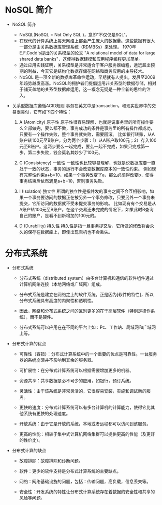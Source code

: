 <!--
 * @Author: ly
 * @Date: 2020-01-19 23:49:19
 * @LastEditTime : 2020-01-20 00:08:04
 * @LastEditors  : Please set LastEditors
 * @Description: In User Settings Edit
 * @FilePath: \beixiang\LY_Restart\monggoDB\2.md
 -->

# NoSQL 简介
  * NoSQL 简介
    - NoSQL(NoSQL = Not Only SQL )，意即"不仅仅是SQL"。
    - 在现代的计算系统上每天网络上都会产生庞大的数据量。这些数据有很大一部分是由关系数据库管理系统（RDMBSs）来处理。 1970年 E.F.Codd's提出的关系模型的论文 "A relational model of data for large shared data banks"，这使得数据建模和应用程序编程更加简单。
    - 通过应用实践证明，关系模型是非常适合于客户服务器编程，远远超出预期的利益，今天它是结构化数据存储在网络和商务应用的主导技术。
    - NoSQL 是一项全新的数据库革命性运动，早期就有人提出，发展至2009年趋势越发高涨。NoSQL的拥护者们提倡运用非关系型的数据存储，相对于铺天盖地的关系型数据库运用，这一概念无疑是一种全新的思维的注入。

  * 关系型数据库遵循ACID规则
  事务在英文中是transaction，和现实世界中的交易很类似，它有如下四个特性：

    1. A (Atomicity) 原子性
    原子性很容易理解，也就是说事务里的所有操作要么全部做完，要么都不做，事务成功的条件是事务里的所有操作都成功，只要有一个操作失败，整个事务就失败，需要回滚。
    比如银行转账，从A账户转100元至B账户，分为两个步骤：1）从A账户取100元；2）存入100元至B账户。这两步要么一起完成，要么一起不完成，如果只完成第一步，第二步失败，钱会莫名其妙少了100元。

    2. C (Consistency) 一致性
    一致性也比较容易理解，也就是说数据库要一直处于一致的状态，事务的运行不会改变数据库原本的一致性约束。
    例如现有完整性约束a+b=10，如果一个事务改变了a，那么必须得改变b，使得事务结束后依然满足a+b=10，否则事务失败。

    3. I (Isolation) 独立性
    所谓的独立性是指并发的事务之间不会互相影响，如果一个事务要访问的数据正在被另外一个事务修改，只要另外一个事务未提交，它所访问的数据就不受未提交事务的影响。
    比如现有有个交易是从A账户转100元至B账户，在这个交易还未完成的情况下，如果此时B查询自己的账户，是看不到新增加的100元的。

    4. D (Durability) 持久性
    持久性是指一旦事务提交后，它所做的修改将会永久的保存在数据库上，即使出现宕机也不会丢失。


# 分布式系统
  * 分布式系统
    - 分布式系统（distributed system）由多台计算机和通信的软件组件通过计算机网络连接（本地网络或广域网）组成。

    - 分布式系统是建立在网络之上的软件系统。正是因为[软件的特性]，所以分布式系统具有高度的内聚性和透明性。

    - 因此，网络和分布式系统之间的区别更多的在于高层软件（特别是操作系统），而不是硬件。

    - 分布式系统可以应用在在不同的平台上如：Pc、工作站、局域网和广域网上等。


  * 分布式计算的优点
    - 可靠性（容错）：分布式计算系统中的一个重要的优点是可靠性。一台服务器的系统崩溃并不影响到其余的服务器。

    - 可扩展性：在分布式计算系统可以根据需要增加更多的机器。

    - 资源共享：共享数据是必不可少的应用，如银行，预订系统。

    - 灵活性：由于该系统是非常灵活的，它很容易安装，实施和调试新的服务。

    - 更快的速度：分布式计算系统可以有多台计算机的计算能力，使得它比其他系统有更快的处理速度。

    - 开放系统：由于它是开放的系统，本地或者远程都可以访问到该服务。

    - 更高的性能：相较于集中式计算机网络集群可以提供更高的性能（及更好的性价比）。


  * 分布式计算的缺点
    - 故障排除：故障排除和诊断问题。

    - 软件：更少的软件支持是分布式计算系统的主要缺点。

    - 网络：网络基础设施的问题，包括：传输问题，高负载，信息丢失等。

    - 安全性：开发系统的特性让分布式计算系统存在着数据的安全性和共享的风险等问题。

